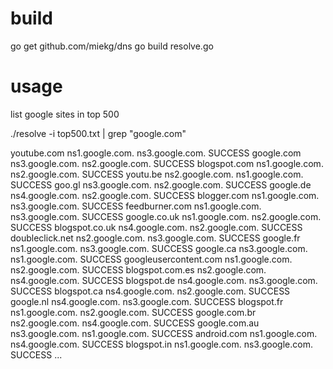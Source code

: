 # build

go get github.com/miekg/dns
go build resolve.go

# usage

list google sites in top 500

./resolve -i top500.txt | grep "google.com"

youtube.com 	 ns1.google.com.	ns3.google.com. SUCCESS
google.com 	 ns3.google.com.	ns2.google.com. SUCCESS
blogspot.com 	 ns1.google.com.	ns2.google.com. SUCCESS
youtu.be 	 ns2.google.com.	ns1.google.com. SUCCESS
goo.gl 	 ns3.google.com.	ns2.google.com. SUCCESS
google.de 	 ns4.google.com.	ns2.google.com. SUCCESS
blogger.com 	 ns1.google.com.	ns3.google.com. SUCCESS
feedburner.com 	 ns1.google.com.	ns3.google.com. SUCCESS
google.co.uk 	 ns1.google.com.	ns2.google.com. SUCCESS
blogspot.co.uk 	 ns4.google.com.	ns2.google.com. SUCCESS
doubleclick.net 	 ns2.google.com.	ns3.google.com. SUCCESS
google.fr 	 ns1.google.com.	ns3.google.com. SUCCESS
google.ca 	 ns3.google.com.	ns1.google.com. SUCCESS
googleusercontent.com 	 ns1.google.com.	ns2.google.com. SUCCESS
blogspot.com.es 	 ns2.google.com.	ns4.google.com. SUCCESS
blogspot.de 	 ns4.google.com.	ns3.google.com. SUCCESS
blogspot.ca 	 ns4.google.com.	ns2.google.com. SUCCESS
google.nl 	 ns4.google.com.	ns3.google.com. SUCCESS
blogspot.fr 	 ns1.google.com.	ns2.google.com. SUCCESS
google.com.br 	 ns2.google.com.	ns4.google.com. SUCCESS
google.com.au 	 ns3.google.com.	ns1.google.com. SUCCESS
android.com 	 ns1.google.com.	ns4.google.com. SUCCESS
blogspot.in 	 ns1.google.com.	ns3.google.com. SUCCESS
...
